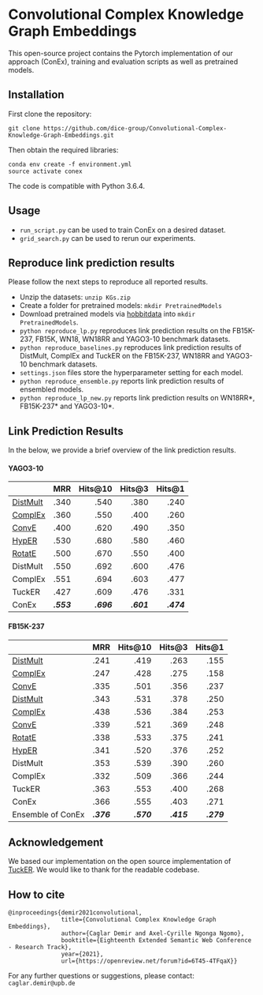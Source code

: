 # Convolutional Complex Knowledge Graph Embeddings

This open-source project contains the Pytorch implementation of our approach (ConEx), training and evaluation scripts as well as pretrained models.


## Installation

First clone the repository:
```
git clone https://github.com/dice-group/Convolutional-Complex-Knowledge-Graph-Embeddings.git
```
Then obtain the required libraries:
```
conda env create -f environment.yml
source activate conex
```
The code is compatible with Python 3.6.4.

## Usage
+ ```run_script.py``` can be used to train ConEx on a desired dataset.
+ ```grid_search.py``` can be used to rerun our experiments.

## Reproduce link prediction results
Please follow the next steps to reproduce all reported results.
- Unzip the datasets: ```unzip KGs.zip```
- Create a folder for pretrained models: ```mkdir PretrainedModels```
- Download pretrained models via [hobbitdata](https://hobbitdata.informatik.uni-leipzig.de/KGE/conex/) into ```mkdir PretrainedModels```.
- ```python reproduce_lp.py``` reproduces link prediction results on the FB15K-237, FB15K, WN18, WN18RR and YAGO3-10 benchmark datasets.
- ```python reproduce_baselines.py``` reproduces link prediction results of DistMult, ComplEx and TuckER on the FB15K-237, WN18RR and YAGO3-10 benchmark datasets.
- ```settings.json``` files store the hyperparameter setting for each model.
- ```python reproduce_ensemble.py``` reports link prediction results of ensembled models.
- ```python reproduce_lp_new.py``` reports link prediction results on WN18RR*, FB15K-237* and YAGO3-10*.


## Link Prediction Results
In the below, we provide a brief overview of the link prediction results.
#### YAGO3-10 ####
|         |   MRR | Hits@10 | Hits@3 | Hits@1  |
|---------|------:|--------:|-------:|--------:|
| [DistMult](https://arxiv.org/pdf/1707.01476.pdf) | .340     | .540     |  .380    |  .240    |
| [ComplEx](https://arxiv.org/pdf/1707.01476.pdf)  | .360     | .550     |  .400    |  .260    |
| [ConvE](https://arxiv.org/pdf/1707.01476.pdf)    | .400     | .620     |  .490    |  .350    |
| [HypER](https://arxiv.org/pdf/1808.07018.pdf)    | .530     | .680     |  .580    |  .460    |
| [RotatE](https://arxiv.org/pdf/1902.10197.pdf)   | .500     | .670     |  .550    |  .400    |
| DistMult                                         | .550     | .692     |  .600    |  .476    |
| ComplEx                                          | .551     | .694     |  .603    |  .477    | 
| TuckER                                           | .427     | .609     |  .476    |  .331    |
| ConEx                                            |***.553***|***.696***|***.601***|***.474***| 

#### FB15K-237 ####
|         |   MRR | Hits@10 | Hits@3 | Hits@1  |
|---------|------:|--------:|-------:|--------:|
| [DistMult](https://arxiv.org/pdf/1707.01476.pdf) | .241     | .419     |  .263    |  .155    |
| [ComplEx](https://arxiv.org/pdf/1707.01476.pdf)  | .247     | .428     |  .275    |  .158    |
| [ConvE](https://arxiv.org/pdf/1707.01476.pdf)    | .335     | .501     |  .356    |  .237    |
| [DistMult](https://github.com/uma-pi1/kge-iclr20)| .343     | .531     |  .378    |  .250    |
| [ComplEx](https://github.com/uma-pi1/kge-iclr20) | .438     | .536     |  .384    |  .253    |
| [ConvE](https://github.com/uma-pi1/kge-iclr20)   | .339     | .521     |  .369    |  .248    |
| [RotatE](https://arxiv.org/pdf/1902.10197.pdf)   | .338     | .533     |  .375    |  .241    |
| [HypER](https://arxiv.org/pdf/1808.07018.pdf)    | .341     | .520     |  .376    |  .252    |
| DistMult                                         | .353     | .539     |  .390    |  .260    |
| ComplEx                                          | .332     | .509     |  .366    |  .244    | 
| TuckER                                           | .363     | .553     |  .400    |  .268    |
| ConEx                                            | .366     | .555     | .403     |  .271    | 
| Ensemble of ConEx                                |***.376***|***.570***|***.415***|***.279***| 


## Acknowledgement 
We based our implementation on the open source implementation of [TuckER](https://github.com/ibalazevic/TuckER). We would like to thank for the readable codebase.

## How to cite
```
@inproceedings{demir2021convolutional,
               title={Convolutional Complex Knowledge Graph Embeddings},
               author={Caglar Demir and Axel-Cyrille Ngonga Ngomo},
               booktitle={Eighteenth Extended Semantic Web Conference - Research Track},
               year={2021},
               url={https://openreview.net/forum?id=6T45-4TFqaX}}
```

For any further questions or suggestions, please contact:  ```caglar.demir@upb.de```
